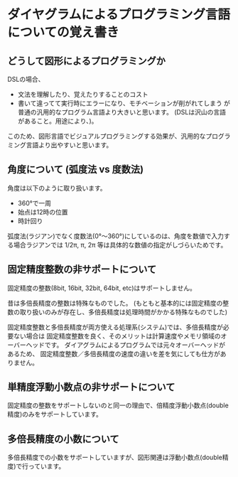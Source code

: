 # ダイヤグラムによるプログラミング言語についての覚え書き

## どうして図形によるプログラミングか

DSLの場合、
- 文法を理解したり、覚えたりすることのコスト
- 書いて違ってて実行時にエラーになり、モチベーションが削がれてしまう
が普通の汎用的なプログラム言語より大きいと思います。
(DSLは沢山の言語があること。用途により、)。

このため、図形言語でビジュアルプログラミングする効果が、汎用的なプログラミング言語より出やすいと思います。

## 角度について (弧度法 vs 度数法)
角度は以下のように取り扱います。
- 360°で一周
- 始点は12時の位置
- 時計回り

弧度法(ラジアン)でなく度数法(0°～360°)にしているのは、角度を数値で入力する場合ラジアンでは 1/2π, π, 2π 等は具体的な数値の指定がしづらいためです。

## 固定精度整数の非サポートについて
固定精度の整数(8bit, 16bit, 32bit, 64bit, etc)はサポートしません。

昔は多倍長精度の整数は特殊なものでした。
(もともと基本的には固定精度の整数の取り扱いのみが存在し、多倍長精度は処理時間がかかる特殊なものでした)

固定精度整数と多倍長精度が両方使える処理系(システム)では、多倍長精度が必要ない場合は
固定精度整数を良く、そのメリットは計算速度やメモリ領域のオーバーヘッドです。
ダイアグラムによるプログラムでは元々オーバーヘッドがあるため、
固定精度整数／多倍長精度の速度の違いを差を気にしても仕方がありません。

## 単精度浮動小数点の非サポートについて
固定精度の整数をサポートしないのと同一の理由で、倍精度浮動小数点(double精度)のみをサポートしています。


## 多倍長精度の小数について
多倍長精度での小数をサポートしていますが、図形関連は浮動小数点(double精度)で行っています。

